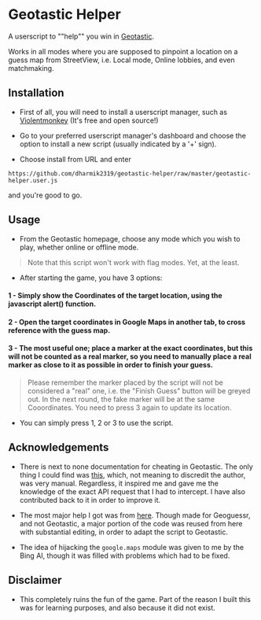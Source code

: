 # Geotastic Helper

A userscript to ""help"" you win in [Geotastic](https://www.geotastic.net).

Works in all modes where you are supposed to pinpoint a location on a guess map from StreetView, i.e. Local mode, Online lobbies, and even matchmaking.

## Installation

- First of all, you will need to install a userscript manager, such as [Violentmonkey](https://violentmonkey.github.io/) (It's free and open source!)

- Go to your preferred userscript manager's dashboard and choose the option to install a new script (usually indicated by a '+' sign).
- Choose install from URL and enter
```
https://github.com/dharmik2319/geotastic-helper/raw/master/geotastic-helper.user.js
```
and you're good to go.

## Usage

- From the Geotastic homepage, choose any mode which you wish to play, whether online or offline mode. 

> Note that this script won't work with flag modes. Yet, at the least.

- After starting the game, you have 3 options:

#### 1 - Simply show the Coordinates of the target location, using the javascript alert() function.

#### 2 - Open the target coordinates in Google Maps in another tab, to cross reference with the guess map.

#### 3 - The most useful one; place a marker at the exact coordinates, but this will not be counted as a real marker, so you need to manually place a real marker as close to it as possible in order to finish your guess.
> Please remember the marker placed by the script will not be considered a "real" one, i.e. the "Finish Guess" button will be greyed out.
> In the next round, the fake marker will be at the same Cooordinates. You need to press 3 again to update its location.

- You can simply press 1, 2 or 3 to use the script.

## Acknowledgements

- There is next to none documentation for cheating in Geotastic. The only thing I could find was [this](https://github.com/therealOri/GeoEye), which, not meaning to discredit the author, was very manual. Regardless, it inspired me and gave me the knowledge of the exact API request that I had to intercept. I have also contributed back to it in order to improve it.

- The most major help I got was from [here](https://github.com/0x978/GeoGuessr_Resolver). Though made for Geoguessr, and not Geotastic, a major portion of the code was reused from here with substantial editing, in order to adapt the script to Geotastic.

- The idea of hijacking the `google.maps` module was given to me by the Bing AI, though it was filled with problems which had to be fixed.

## Disclaimer

- This completely ruins the fun of the game. Part of the reason I built this was for learning purposes, and also because it did not exist.

